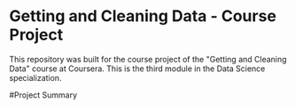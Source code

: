 # Getting and Cleaning Data - Course Project
This repository was built for the course project of the "Getting and Cleaning Data" course at Coursera.  This is the third module in the Data Science specialization.

#Project Summary
